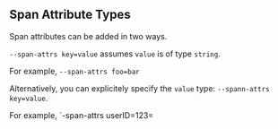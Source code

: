 ## Span Attribute Types

Span attributes can be added in two ways.

`--span-attrs key=value` assumes `value` is of type `string`.

For example, `--span-attrs foo=bar`

Alternatively, you can explicitely specify the `value` type:
`--spann-attrs key=value`.

For example, `-span-attrs userID=123=